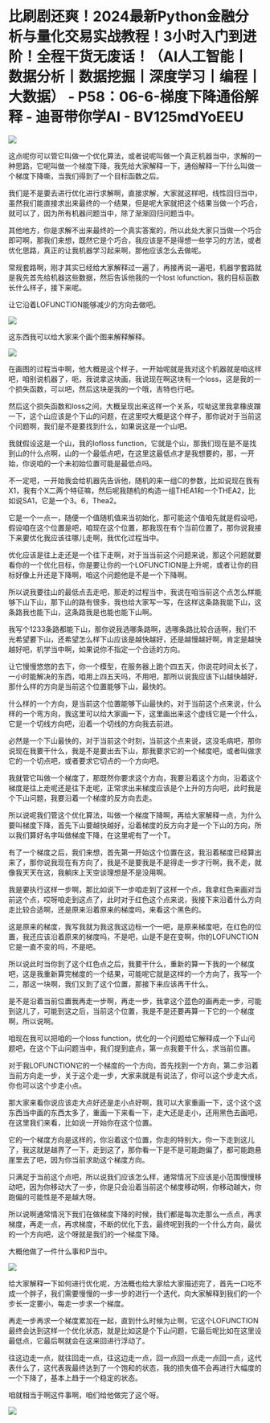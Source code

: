 # 比刷剧还爽！2024最新Python金融分析与量化交易实战教程！3小时入门到进阶！全程干货无废话！（AI人工智能丨数据分析丨数据挖掘丨深度学习丨编程丨大数据） - P58：06-6-梯度下降通俗解释 - 迪哥带你学AI - BV125mdYoEEU

![](img/dbe469bd453527fbd41f53ad303f8afe_0.png)

这点呢你可以管它叫做一个优化算法，或者说呢叫做一个真正机器当中，求解的一种思路，它呢叫做一个梯度下降，我先给大家解释一下，通俗解释一下什么叫做一个梯度下降嘶，当我们得到了一个目标函数之后。

我们是不是要去进行优化进行求解啊，直接求解，大家就这样吧，线性回归当中，虽然我们能直接求出来最终的一个结果，但是呢大家就把这个结果当做一个巧合，就可以了，因为所有机器问题当中，除了渐渐回归问题当中。

其他地方，你是求解不出来最终的一个真实答案的，所以此处大家只当做一个巧合即可啊，那我们来想，既然它是个巧合，我应该是不是得想一些学习的方法，或者优化思路，真正的让我机器学习起来啊，那他应该怎么去做呢。

常规套路啊，刚才其实已经给大家解释过一遍了，再接再说一遍吧，机器学套路就是我先首先给机器这些数据，然后告诉他我的一个lost lofunction，我的目标函数长什么样子，接下来呢。

让它沿着LOFUNCTION能够减少的方向去做吧。

![](img/dbe469bd453527fbd41f53ad303f8afe_2.png)

这东西我可以给大家来个画个图来解释解释。

![](img/dbe469bd453527fbd41f53ad303f8afe_4.png)

在画图的过程当中啊，他大概是这个样子，一开始呢就是我对这个机器就是咱这样吧，咱别说机器了，呃，我说拿这块画，我说现在啊这块有一个loss，这是我的一个损失函数，可以吧，然后这块是我的一个哦，吉特也行吧。

然后这个损失函数和loss之间，大概呈现出来这样一个关系，哎呦这里我拿橡皮蹭一下，这个山应该是个下山的问题，在这里哎大概是这个样子，那你说对于当前这个问题啊，我们是不是要找到什么，如果说这是一个山吧。

我就假设这是一个山，我的lofloss function，它就是个山，那我们现在是不是找到山的什么点啊，山的一个最低点吧，在这里这最低点才是我想要的，那，一开始，你说咱的一个未初始位置可能是最低点吗。

不一定吧，一开始我会给机器先告诉他，随机的来一组C的参数，比如说现在我有X1，我有个X二两个特征嘛，然后呢我随机的构造一组THEA1和一个THEA2，比如说SA1，它是一个3。6，Thea2。

它是一个一点一，随便一个值随机值来当初始化，那可能这个值咱先就是假设吧，假设咱在这个位置是吧，咱现在这个位置，那我现在有个当前位置了，那你说我接下来要优化我应该往哪儿走啊，我优化过程当中。

优化应该是往上走还是一个往下走啊，对于当当前这个问题来说，那这个问题就要看你的一个优化目标，你是要让你的一个LOFUNCTION是上升呢，或者让你的目标好像上升还是下降啊，咱这个问题他是不是一个下降啊。

所以说我要往山的最低点去走吧，那走的过程当中，我说在咱当前这个点怎么样能够下山下山，那下山的路有很多，我也给大家写一写，在这样这条路我能下山，这条路我也能下山，这条路我是也能也能下山啊。

我写个1233条路都能下山，那你说我选哪条路啊，选哪条路比较合适啊，我们不光希望要下山，还希望怎么样下山应该是越快越好，还是越慢越好啊，肯定是越快越好吧，机学当中啊，如果说你不指定一个合适的方向。

让它慢慢悠悠的去下，你一个模型，在服务器上跑个四五天，你说花时间太长了，一小时能解决的东西，咱用上四五天吗，不用吧，那所以说我应该下山越快越好，那什么样的方向是当前这个位置能够下山，最快的。

什么样的一个方向，是当前这个位置能够下山最快的，对于当前这个点来说，什么样的一个弯方向，我这里可以给大家画一下，这里画出来这个虚线它是一个什么，它是一个切线方向吧，沿着一个切线的方向我去前进。

必然是一个下山最快的，对于当前这个时刻，当前这个点来说，这没毛病吧，那你说现在我要干什么，我是不是要出去下山，那我要求它的一个梯度吧，或者叫做求它的一个切点吧，或者要求它切点的一个方向吧。

我就管它叫做一个梯度了，那既然你要求这个方向，我要沿着这个方向，沿着这个梯度是往上走呢还是往下走呢，正常求出来梯度应该是个上升的方向吧，此时我是个下山问题，我要沿着一个梯度的反方向去走。

所以说呢我们管这个优化算法，叫做一个梯度下降啊，再给大家解释一点，为什么要叫梯度下降，首先下山要越快越好，沿着梯度的反方向才是一个下山的方向，所以我们算好名字叫做梯度下降，在这里呢有了一个T。

有了一个梯度之后，我们来想，首先第一开始这个位置在这，我沿着梯度已经算出来了，那你说我现在有方向了，我是不是要我是不是得走一步才行啊，我不走，就像我天天在这，我躺床上天空谈理想是不是没用啊。

我是要执行这样一步啊，那比如说下一步咱走到了这样一个点，我拿红色来画对当前这个点，哎呀咱走到这点了，此时对于红色这个点来说，我接下来沿着什么方向走比较合适啊，还是原来沿着原来的梯度吗，来看这个黑色的。

这是原来的梯度，我写我就为我这我这边标一个一吧，是原来梯度吧，在红色的位置，我还应该沿着原来的梯度吗，不是吧，山是不是在变啊，你的LOFUNCTION它是一直不变的吗，不是吧。

所以说此时当你到了这个红色点之后，我要干什么，重新的算一下我的一个梯度吧，这是我重新算完梯度的一个结果，可能呢它就是这样的一个方向了，我写一个二，那这一块啊，我们又到了这个位置，那接下来应该再干什么。

是不是沿着当前位置我再走一步啊，再走一步，我拿这个蓝色的画再走一步，可能到这儿了，可能到这之后，当前这个位置，我是不是还要再算一下它的一个梯度啊，所以说啊。

咱现在我可以把咱的一个loss function，优化的一个问题给它解释成一个下山问题吧，在这个下山问题当中，我们提到底点，第一点我要干什么，求当前位置。

对于我LOFUNCTION它的一个梯度的一个方向，首先找到一个方向，第二步沿着当前方向走一步，关于这个走一步，大家来就是有说法了，你可以这个步走大点，你也可以这个步走小点。

那大家来看你说应该走大点好还是走小点好啊，我可以大家重画一下，这个这个这东西当中画的东西太多了，重画一下来看一下，走大还是走小，还用黑色去画吧，在这里我们来看，比如说一开始你在这个位置。

它的一个梯度方向是这样的，你沿着这个位置，你走的特别大，你一下走到这儿了，我这就是越界了一下，走到这了，那你看一下是不是可能跑偏了，都可能跑悬崖里去了吧，因为你当前求助这个梯度方向。

只满足于当前这个点吧，所以说我们应该怎么样，通常情况下应该是小范围慢慢移动吧，因为你移动大了一步，你是只会沿着当前这个梯度移动啊，你移动越大，你跑偏的可能性是不是越大呀。

所以说啊通常情况下我们在做梯度下降的时候，我们都是每次走那么一点点，再求梯度，再走一点，再求梯度，不断的优化下去，最终呢到我的一个什么方向，最优的一个方向吧，这个呀就是我们的一个梯度下降。

大概他做了一件什么事和P当中。

![](img/dbe469bd453527fbd41f53ad303f8afe_6.png)

给大家解释一下如何进行优化呢，方法概也给大家给大家描述完了，首先一口吃不成一个胖子，我们需要慢慢的一步一步的进行一个迭代，向大家解释到我们的一个步长一定要小，每走一步求一个梯度。

再走一步再求一个梯度累加在一起，直到什么时候为止啊，它这个LOFUNCTION最终会达到这样一个优化状态，就是比如这是个下山问题，它最后呢比如在这里设最低点，它最后啊就会在这来回进行浮动了。

往这边走一点，就往回走一点，往这边走一点，回一点回一点走一点回一点，这代表什么了，这代表我最终达到了一个饱和的状态，我的损失值不会再进行大幅度的一个下降了，基本上趋于一个稳定的状态。

咱就相当于啊这件事啊，咱们给他做完了这个呀。

![](img/dbe469bd453527fbd41f53ad303f8afe_8.png)